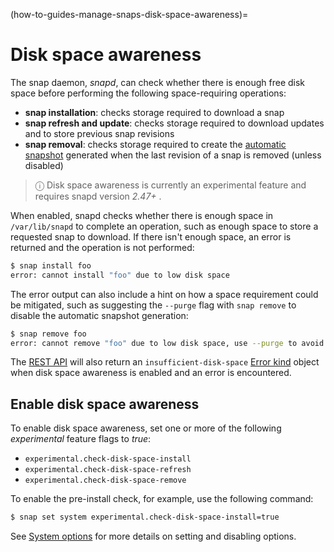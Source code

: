 (how-to-guides-manage-snaps-disk-space-awareness)=
# Disk space awareness

The snap daemon, _snapd_, can check whether there is enough free disk space before performing the following space-requiring operations:

- **snap installation**: checks storage required to download a snap
- **snap refresh and update**: checks storage required to download updates and to store previous snap revisions
- **snap removal**: checks storage required to create the [automatic snapshot](/how-to-guides/manage-snaps/create-data-snapshots.md#automatic-snapshots) generated when the last revision of a snap is removed (unless disabled)

> ⓘ  Disk space awareness is currently an experimental feature and requires snapd version *2.47+* .

When enabled, snapd checks whether there is enough space in `/var/lib/snapd` to complete an operation, such as enough space to store a requested snap to download. If there isn't enough space, an error is returned and the operation is not performed:

```bash
$ snap install foo
error: cannot install "foo" due to low disk space
```

The error output can also include a hint on how a space requirement could be mitigated, such as suggesting the `--purge` flag with `snap remove` to disable the automatic snapshot generation:

```bash
$ snap remove foo
error: cannot remove "foo" due to low disk space, use --purge to avoid creating a snapshot
```

The [REST API](/how-to-guides/manage-snaps/use-the-rest-api) will also return an `insufficient-disk-space` [Error kind](/reference/development/rest-api/error-responses) object when disk space awareness is enabled and an error is encountered.

## Enable disk space awareness

To enable disk space awareness, set one or more of the following _experimental_ feature flags to _true_:

- `experimental.check-disk-space-install`
- `experimental.check-disk-space-refresh`
- `experimental.check-disk-space-remove`

To enable the pre-install check, for example, use the following command:
```bash
$ snap set system experimental.check-disk-space-install=true
```

See [System options](/how-to-guides/manage-snaps/set-system-options) for more details on setting and disabling options.

